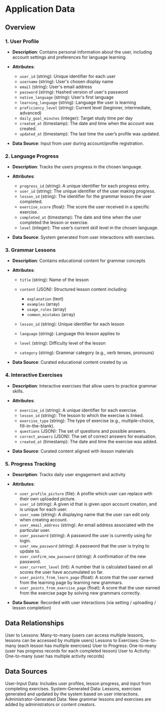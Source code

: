 # Application Data

## Overview

### 1. User Profile

- **Description**: Contains personal information about the user, including account settings and preferences for language learning.
- **Attributes**:

  - `user_id` (string): Unique identifier for each user
  - `username` (string): User's chosen display name
  - `email` (string): User's email address
  - `password` (string): Hashed version of user's password
  - `native_language` (string): User's first language
  - `learning_language` (string): Language the user is learning
  - `proficiency_level` (string): Current level (beginner, intermediate, advanced)
  - `daily_goal_minutes` (integer): Target study time per day
  - `created_at` (timestamp): The date and time when the account was created.
  - `updated_at` (timestamp): The last time the user’s profile was updated.

- **Data Source**: Input from user during account/profile registration.

### 2. Language Progress

- **Description**: Tracks the users progress in the chosen language.
- **Attributes**:

  - `progress_id` (string): A unique identifier for each progress entry.
  - `user_id` (string): The unique identifier of the user making progress.
  - `lesson_id` (string): The identifier for the grammar lesson the user completed.
  - `exercise_score` (float): The score the user received in a specific exercise.
  - `completed_at` (timestamp): The date and time when the user completed the lesson or exercise.
  - `level` (integer): The user’s current skill level in the chosen language.

- **Data Source**: System generated from user interactions with exercises.

### 3. Grammar Lessons

- **Description**: Contains educational content for grammar concepts
- **Attributes**:

  - `title` (string): Name of the lesson
  - `content` (JSON): Structured lesson content including:

    - `explanation` (text)
    - `examples` (array)
    - `usage_rules` (array)
    - `common_mistakes` (array)

  - `lesson_id` (string): Unique identifier for each lesson
  - `language` (string): Language this lesson applies to
  - `level` (string): Difficulty level of the lesson
  - `category` (string): Grammar category (e.g., verb tenses, pronouns)

- **Data Source**: Curated educational content created by us

### 4. Interactive Exercises

- **Description**: Interactive exercises that allow users to practice grammar skills.
- **Attributes**:

  - `exercise_id` (string): A unique identifier for each exercise.
  - `lesson_id` (string): The lesson to which the exercise is linked.
  - `exercise_type` (string): The type of exercise (e.g., multiple-choice, fill-in-the-blank).
  - `questions` (JSON): The set of questions and possible answers.
  - `correct_answers` (JSON): The set of correct answers for evaluation.
  - `created_at` (timestamp): The date and time the exercise was added.

- **Data Source**: Curated content aligned with lesson materials

### 5. Progress Tracking

- **Description**: Tracks daily user engagement and activity
- **Attributes**:

  - `user_profile_picture` (file): A profile which user can replace with their own uploaded picture.
  - `user_id` (string): A given id that is given upon account creation, and is unique for each user.
  - `user_name` (string): A displaying name that the user can edit only when creating account.
  - `user_email_address` (string): An email address associated with the particular user.
  - `user_password` (string): A password the user is currently using for login.
  - `user_new_password` (string): A password that the user is trying to update to.
  - `user_confirm_new_password` (string): A confirmation of the new password.
  - `user_current_level` (int): A number that is calculated based on all scores the user have accumulated so far.
  - `user_points_from_learn_page` (float): A score that the user earned from the learning page by learning new grammars.
  - `user_points_from_exercise_page` (float): A score that the user earned from the exercise page by solving new grammars correctly.

- **Data Source**: Recorded with user interactions (via setting / uploading / lesson completion)

## Data Relationships

User to Lessons: Many-to-many (users can access multiple lessons, lessons can be accessed by multiple users)
Lessons to Exercises: One-to-many (each lesson has multiple exercises)
User to Progress: One-to-many (user has progress records for each completed lesson)
User to Activity: One-to-many (user has multiple activity records)

## Data Sources

User-Input Data: Includes user profiles, lesson progress, and input from completing exercises.
System-Generated Data: Lessons, exercises generated and updated by the system based on user interactions.
Administrator-Generated Data: New grammar lessons and exercises are added by administrators or content creators.
